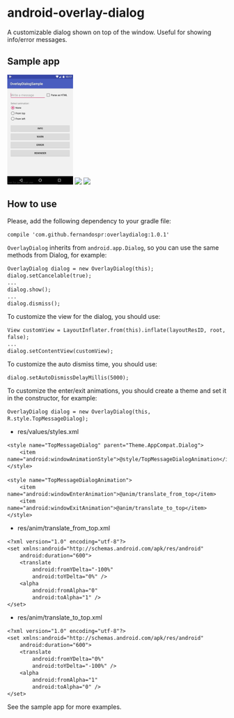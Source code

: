 # android-overlay-dialog
A customizable dialog shown on top of the window. Useful for showing info/error messages.

## Sample app

<img src="screenshots/demo_none.gif" width="30%"/> <img src="screenshots/demo_from_top_or_left.gif" width="30%"/> <img src="screenshots/demo_html.gif" width="30%"/>

## How to use
Please, add the following dependency to your gradle file:
```
compile 'com.github.fernandospr:overlaydialog:1.0.1'
```

`OverlayDialog` inherits from `android.app.Dialog`, so you can use the same methods from Dialog, for example:
```
OverlayDialog dialog = new OverlayDialog(this);
dialog.setCancelable(true);
...
dialog.show();
...
dialog.dismiss();
```

To customize the view for the dialog, you should use:
```
View customView = LayoutInflater.from(this).inflate(layoutResID, root, false);
...
dialog.setContentView(customView);
```

To customize the auto dismiss time, you should use:
```
dialog.setAutoDismissDelayMillis(5000);
```

To customize the enter/exit animations, you should create a theme and set it in the constructor, for example:
```
OverlayDialog dialog = new OverlayDialog(this, R.style.TopMessageDialog);
```

* res/values/styles.xml
```
<style name="TopMessageDialog" parent="Theme.AppCompat.Dialog">
    <item name="android:windowAnimationStyle">@style/TopMessageDialogAnimation</item>
</style>

<style name="TopMessageDialogAnimation">
    <item name="android:windowEnterAnimation">@anim/translate_from_top</item>
    <item name="android:windowExitAnimation">@anim/translate_to_top</item>
</style>
```

* res/anim/translate_from_top.xml
```
<?xml version="1.0" encoding="utf-8"?>
<set xmlns:android="http://schemas.android.com/apk/res/android"
    android:duration="600">
    <translate
        android:fromYDelta="-100%"
        android:toYDelta="0%" />
    <alpha
        android:fromAlpha="0"
        android:toAlpha="1" />
</set>
```

* res/anim/translate_to_top.xml
```
<?xml version="1.0" encoding="utf-8"?>
<set xmlns:android="http://schemas.android.com/apk/res/android"
    android:duration="600">
    <translate
        android:fromYDelta="0%"
        android:toYDelta="-100%" />
    <alpha
        android:fromAlpha="1"
        android:toAlpha="0" />
</set>
```

See the sample app for more examples.
